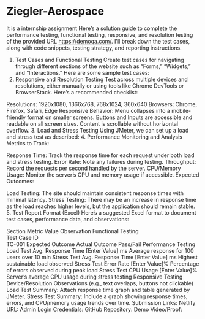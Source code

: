 # Ziegler-Aerospace
It is a internship assignment
Here’s a solution guide to complete the performance testing, functional testing, responsive, and resolution testing of the provided URL https://demoqa.com/. I'll break down the test cases, along with code snippets, testing strategy, and reporting instructions.

1. Test Cases and Functional Testing
Create test cases for navigating through different sections of the website such as “Forms,” “Widgets,” and “Interactions.” Here are some sample test cases:
2. Responsive and Resolution Testing
Test across multiple devices and resolutions, either manually or using tools like Chrome DevTools or BrowserStack. Here’s a recommended checklist:

Resolutions: 1920x1080, 1366x768, 768x1024, 360x640
Browsers: Chrome, Firefox, Safari, Edge
Responsive Behavior:
Menu collapses into a mobile-friendly format on smaller screens.
Buttons and Inputs are accessible and readable on all screen sizes.
Content is scrollable without horizontal overflow.
3. Load and Stress Testing
Using JMeter, we can set up a load and stress test as described:
4. Performance Monitoring and Analysis
Metrics to Track:

Response Time: Track the response time for each request under both load and stress testing.
Error Rate: Note any failures during testing.
Throughput: Record the requests per second handled by the server.
CPU/Memory Usage: Monitor the server’s CPU and memory usage if accessible.
Expected Outcomes:

Load Testing: The site should maintain consistent response times with minimal latency.
Stress Testing: There may be an increase in response time as the load reaches higher levels, but the application should remain stable.
5. Test Report Format (Excel)
Here’s a suggested Excel format to document test cases, performance data, and observations:

Section	Metric	Value	Observation
Functional Testing			
Test Case ID			
TC-001	Expected Outcome	Actual Outcome	Pass/Fail
Performance Testing			
Load Test	Avg. Response Time	[Enter Value] ms	Average response for 100 users over 10 min
Stress Test	Avg. Response Time	[Enter Value] ms	Highest sustainable load observed
Stress Test	Error Rate	[Enter Value]%	Percentage of errors observed during peak load
Stress Test	CPU Usage	[Enter Value]%	Server’s average CPU usage during stress testing
Responsive Testing			
Device/Resolution			Observations (e.g., text overlaps, buttons not clickable)
Load Test Summary: Attach response time graph and table generated by JMeter.
Stress Test Summary: Include a graph showing response times, errors, and CPU/memory usage trends over time.
Submission Links:
Netlify URL: <Enter URL>
Admin Login Credentials: <Enter credentials>
GitHub Repository: <Enter repo link>
Demo Video/Proof: <Link to video or screenshots>
